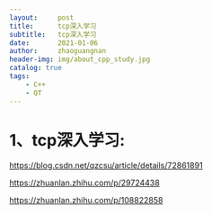 ```yaml
---
layout:     post
title:      tcp深入学习
subtitle:   tcp深入学习
date:       2021-01-06
author:     zhaoguangnan
header-img: img/about_cpp_study.jpg
catalog: true
tags:
    - C++
    - QT
---
```


# 1、tcp深入学习:

https://blog.csdn.net/qzcsu/article/details/72861891

https://zhuanlan.zhihu.com/p/29724438

https://zhuanlan.zhihu.com/p/108822858